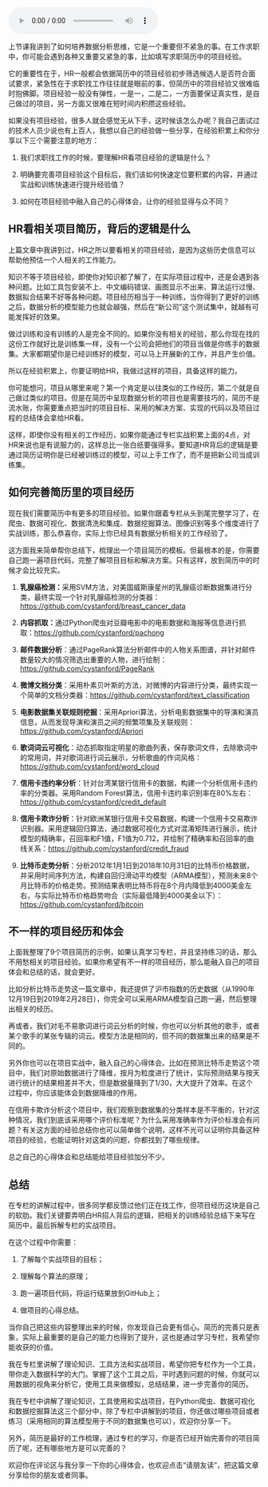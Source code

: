 <audio title="45丨求职简历中没有相关项目经验，怎么办？" src="https://static001.geekbang.org/resource/audio/65/e4/655afbb6d162a027db4a724f0c3b0ee4.mp3" controls="controls"></audio> 
<p>上节课我讲到了如何培养数据分析思维，它是一个重要但不紧急的事。在工作求职中，你可能会遇到各种又重要又紧急的事，比如填写求职简历中的项目经验。</p><p>它的重要性在于，HR一般都会依据简历中的项目经验初步筛选候选人是否符合面试要求，紧急性在于求职找工作往往就是眼前的事，但简历中的项目经验又很难临时抱佛脚。项目经验一般没有弹性，一是一，二是二，一方面要保证真实性，是自己做过的项目，另一方面又很难在短时间内积攒这些经验。</p><p>如果没有项目经验，很多人就会感觉无从下手，这时候该怎么办呢？我自己面试过的技术人员少说也有上百人，我想以自己的经验做一些分享，在经验积累上和你分享以下三个需要注意的地方：</p><ol>
<li>
<p>我们求职找工作的时候，要理解HR看项目经验的逻辑是什么？</p>
</li>
<li>
<p>明确要完善项目经验这个目标后，我们该如何快速定位要积累的内容，并通过实战和训练快速进行提升经验值？</p>
</li>
<li>
<p>如何在项目经验中融入自己的心得体会，让你的经验显得与众不同？</p>
</li>
</ol><h2>HR看相关项目简历，背后的逻辑是什么</h2><p>上篇文章中我讲到过，HR之所以要看相关的项目经验，是因为这些历史信息可以帮助他预估一个人相关的工作能力。</p><p>知识不等于项目经验，即使你对知识都了解了，在实际项目过程中，还是会遇到各种问题。比如工具包安装不上、中文编码错误、画图显示不出来、算法运行过慢、数据拟合结果不好等各种问题。项目经历相当于一种训练，当你得到了更好的训练之后，数据分析的模型能力也就会越强，然后在“新公司”这个测试集中，就越有可能发挥好的效果。</p><!-- [[[read_end]]] --><p>做过训练和没有训练的人是完全不同的。如果你没有相关的经验，那么你现在找的这份工作就好比是训练集一样，没有一个公司会把他们的项目当做是你练手的数据集。大家都期望你是已经训练好的模型，可以马上开展新的工作，并且产生价值。</p><p>所以在经验积累上，你要证明给HR，我做过这样的项目，具备这样的能力。</p><p>你可能想问，项目从哪里来呢？第一个肯定是以往类似的工作经历，第二个就是自己做过类似的项目。但是在简历中呈现数据分析的项目也是需要技巧的，简历不是流水账，你需要重点把当时的项目目标、采用的解决方案、实现的代码以及项目过程的总结体会拿给HR看。</p><p>这样，即使你没有相关的工作经历，如果你能通过专栏实战积累上面的4点，对HR来说也是有说服力的，这样总比一张白纸要强得多。要知道HR背后的逻辑是要通过简历证明你是已经被训练过的模型，可以上手工作了，而不是把新公司当成训练集。</p><h2>如何完善简历里的项目经历</h2><p>现在我们需要简历中有更多的项目经验。如果你跟着专栏从头到尾完整学习了，在爬虫、数据可视化、数据清洗和集成、数据挖掘算法、图像识别等多个维度进行了实战训练，那么恭喜你，实际上你已经具有数据分析相关的工作经验了。</p><p>这方面我来简单帮你总结下，梳理出一个项目简历的模板。但最根本的是，你需要自己跑一遍项目代码，完整了解项目目标和解决方案。只有这样，放到简历中的时候才会比较充实。</p><ol>
<li>
<p><strong>乳腺癌检测：</strong>采用SVM方法，对美国威斯康星州的乳腺癌诊断数据集进行分类，最终实现一个针对乳腺癌检测的分类器：<a href="https://github.com/cystanford/breast_cancer_data">https://github.com/cystanford/breast_cancer_data</a></p>
</li>
<li>
<p><strong>内容抓取：</strong>通过Python爬虫对豆瓣电影中的电影数据和海报等信息进行抓取：<a href="https://github.com/cystanford/pachong">https://github.com/cystanford/pachong</a></p>
</li>
<li>
<p><strong>邮件数据分析</strong>：通过PageRank算法分析邮件中的人物关系图谱，并针对邮件数量较大的情况筛选出重要的人物，进行绘制：<a href="https://github.com/cystanford/PageRank">https://github.com/cystanford/PageRank</a></p>
</li>
<li>
<p><strong>微博文档分类</strong>：采用朴素贝叶斯的方法，对微博的内容进行分类，最终实现一个简单的文档分类器：<a href="https://github.com/cystanford/text_classification">https://github.com/cystanford/text_classification</a></p>
</li>
<li>
<p><strong>电影数据集关联规则挖掘</strong>：采用Apriori算法，分析电影数据集中的导演和演员信息，从而发现导演和演员之间的频繁项集及关联规则：<a href="https://github.com/cystanford/Apriori">https://github.com/cystanford/Apriori</a></p>
</li>
<li>
<p><strong>歌词词云可视化</strong>：动态抓取指定明星的歌曲列表，保存歌词文件，去除歌词中的常用词，并对歌词进行词云展示，分析歌曲的作词风格：<a href="https://github.com/cystanford/word_cloud">https://github.com/cystanford/word_cloud</a></p>
</li>
<li>
<p><strong>信用卡违约率分析</strong>：针对台湾某银行信用卡的数据，构建一个分析信用卡违约率的分类器。采用Random Forest算法，信用卡违约率识别率在80%左右：<a href="https://github.com/cystanford/credit_default">https://github.com/cystanford/credit_default</a></p>
</li>
<li>
<p><strong>信用卡欺诈分析</strong>：针对欧洲某银行信用卡交易数据，构建一个信用卡交易欺诈识别器。采用逻辑回归算法，通过数据可视化方式对混淆矩阵进行展示，统计模型的精确率，召回率和F1值，F1值为0.712，并绘制了精确率和召回率的曲线关系：<a href="https://github.com/cystanford/credit_fraud">https://github.com/cystanford/credit_fraud</a></p>
</li>
<li>
<p><strong>比特币走势分析</strong>：分析2012年1月1日到2018年10月31日的比特币价格数据，并采用时间序列方法，构建自回归滑动平均模型（ARMA模型），预测未来8个月比特币的价格走势。预测结果表明比特币将在8个月内降低到4000美金左右，与实际比特币价格趋势吻合（实际最低降到4000美金以下）：<a href="https://github.com/cystanford/bitcoin">https://github.com/cystanford/bitcoin</a></p>
</li>
</ol><h2>不一样的项目经历和体会</h2><p>上面我整理了9个项目简历的示例，如果认真学习专栏，并且坚持练习的话，那么不用愁相关的项目经验。如果你希望有不一样的项目经历，那么能融入自己的项目体会和总结的话，就会更好。</p><p>比如分析比特币走势这一篇文章中，我还提供了沪市指数的历史数据（从1990年12月19日到2019年2月28日），你完全可以采用ARMA模型自己跑一遍，然后整理出相关的经历。</p><p>再或者，我们对毛不易歌词进行词云分析的时候，你也可以分析其他的歌手，或者某个歌手的某张专辑的词云。模型方法是相同的，但不同的数据集出来的结果是不同的。</p><p>另外你也可以在项目实战中，融入自己的心得体会。比如在预测比特币走势这个项目中，我们对原始数据进行了降维，按月为粒度进行了统计，实际预测结果与按天进行统计的结果相差并不大，但是数据量降到了1/30，大大提升了效率。在这个过程中，你应该能体会到数据降维的作用。</p><p>在信用卡欺诈分析这个项目中，我们观察到数据集的分类样本是不平衡的，针对这种情况，我们到底该采用哪个评价标准呢？为什么采用准确率作为评价标准会有问题？有关这方面的经验总结你也可以简单做个说明，这样不光可以证明你具备这种项目的经验，也能证明针对这类的问题，你都找到了哪些规律。</p><p>总之自己的心得体会和总结能给项目经验加分不少。</p><h2>总结</h2><p>在专栏的讲解过程中，很多同学都反馈过他们正在找工作，但项目经历这块是自己的软肋。我们关键要弄明白HR招人背后的逻辑，把相关的训练经验总结下来写在简历中，最后拆解专栏的实战项目。</p><p>在这个过程中你需要：</p><ol>
<li>
<p>了解每个实战项目的目标；</p>
</li>
<li>
<p>理解每个算法的原理；</p>
</li>
<li>
<p>跑一遍项目代码，将运行结果放到GitHub上；</p>
</li>
<li>
<p>做项目的心得总结。</p>
</li>
</ol><p>当你自己把这些内容整理出来的时候，你发现自己会更有信心。简历的完善只是表象，实际上最重要的是自己的能力也得到了提升，这也是通过学习专栏，我希望你能收获的价值。</p><p>我在专栏里讲解了理论知识、工具方法和实战项目，希望你把专栏作为一个工具，带你走入数据科学的大门。掌握了这个工具之后，平时遇到问题的时候，你就可以用数据的视角来分析它，使用工具来做模拟，总结结果，进一步完善你的简历。</p><p><img src="https://static001.geekbang.org/resource/image/d4/66/d48bc67969a70475a66fba58c68b3a66.png" alt=""><br>
我在专栏中讲解了理论知识，工具使用和实战项目，在Python爬虫、数据可视化和数据挖掘算法这三个部分中，除了专栏中讲解到的项目，你还做过哪些项目或者练习（采用相同的算法模型用于不同的数据集也可以），欢迎你分享一下。</p><p>另外，简历是最好的工作梳理，通过专栏的学习，你是否已经开始完善你的项目简历了呢，还有哪些地方是可以完善的？</p><p>欢迎你在评论区与我分享一下你的心得体会，也欢迎点击“请朋友读”，把这篇文章分享给你的朋友或者同事。</p><p></p>